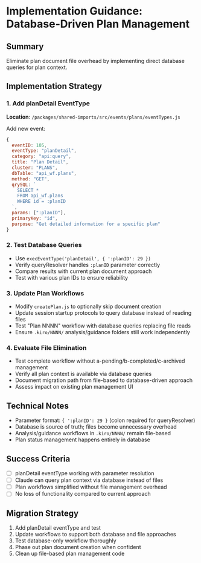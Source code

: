 # Implementation Guidance: Database-Driven Plan Management

## Summary
Eliminate plan document file overhead by implementing direct database queries for plan context.

## Implementation Strategy

### 1. Add planDetail EventType
**Location**: `/packages/shared-imports/src/events/plans/eventTypes.js`

Add new event:
```javascript
{
  eventID: 105,
  eventType: "planDetail", 
  category: "api:query",
  title: "Plan Detail",
  cluster: "PLANS",
  dbTable: "api_wf.plans",
  method: "GET",
  qrySQL: `
    SELECT *
    FROM api_wf.plans
    WHERE id = :planID
  `,
  params: [":planID"],
  primaryKey: "id",
  purpose: "Get detailed information for a specific plan"
}
```

### 2. Test Database Queries
- Use `execEventType('planDetail', { ':planID': 29 })` 
- Verify queryResolver handles `:planID` parameter correctly
- Compare results with current plan document approach
- Test with various plan IDs to ensure reliability

### 3. Update Plan Workflows
- Modify `createPlan.js` to optionally skip document creation
- Update session startup protocols to query database instead of reading files
- Test "Plan NNNN" workflow with database queries replacing file reads
- Ensure `.kiro/NNNN/` analysis/guidance folders still work independently

### 4. Evaluate File Elimination
- Test complete workflow without a-pending/b-completed/c-archived management
- Verify all plan context is available via database queries
- Document migration path from file-based to database-driven approach
- Assess impact on existing plan management UI

## Technical Notes
- Parameter format: `{ ':planID': 29 }` (colon required for queryResolver)
- Database is source of truth; files become unnecessary overhead
- Analysis/guidance workflows in `.kiro/NNNN/` remain file-based
- Plan status management happens entirely in database

## Success Criteria
- [ ] planDetail eventType working with parameter resolution
- [ ] Claude can query plan context via database instead of files
- [ ] Plan workflows simplified without file management overhead
- [ ] No loss of functionality compared to current approach

## Migration Strategy
1. Add planDetail eventType and test
2. Update workflows to support both database and file approaches
3. Test database-only workflow thoroughly
4. Phase out plan document creation when confident
5. Clean up file-based plan management code